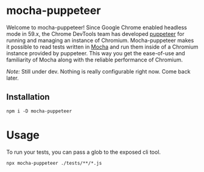 # mocha-puppeteer

Welcome to mocha-puppeteer! Since Google Chrome enabled headless mode in 59.x, the Chrome DevTools team has developed
[puppeteer](https://github.com/GoogleChrome/puppeteer) for running and managing an instance of Chromium. 
Mocha-puppeteer makes it possible to read tests written in
[Mocha](https://github.com/mochajs/mocha) and run them inside of a Chromium instance provided by puppeteer.
This way you get the ease-of-use and familiarity of Mocha along with the reliable performance of Chromium.


*Note:* Still under dev. Nothing is really configurable right now. Come back later.



## Installation

```
npm i -D mocha-puppeteer
```

# Usage

To run your tests, you can pass a glob to the exposed cli tool.

```
npx mocha-puppeteer ./tests/**/*.js
```